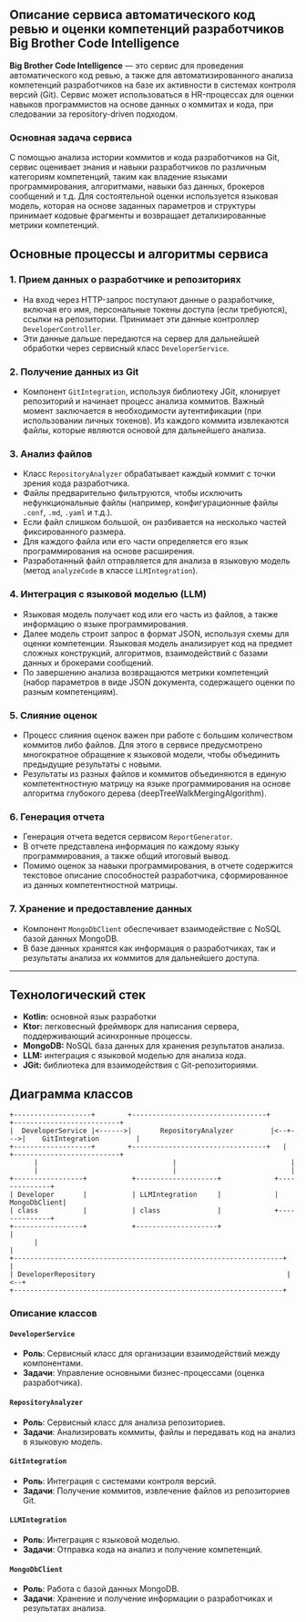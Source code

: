 ## Описание сервиса автоматического код ревью и оценки компетенций разработчиков Big Brother Code Intelligence

**Big Brother Code Intelligence** — это сервис для проведения автоматического код ревью, а также для автоматизированного анализа компетенций разработчиков на базе их активности в системах контроля версий (Git). Сервис может использоваться в HR-процессах для оценки навыков программистов на основе данных о коммитах и кода, при следовании за repository-driven подходом.

### Основная задача сервиса
С помощью анализа истории коммитов и кода разработчиков на Git, сервис оценивает знания и навыки разработчиков по различным категориям компетенций, таким как владение языками программирования, алгоритмами, навыки баз данных, брокеров сообщений и т.д. Для состоятельной оценки используется языковая модель, которая на основе заданных параметров и структуры принимает кодовые фрагменты и возвращает детализированные метрики компетенций.

## Основные процессы и алгоритмы сервиса

### 1. **Прием данных о разработчике и репозиториях**
- На вход через HTTP-запрос поступают данные о разработчике, включая его имя, персональные токены доступа (если требуются), ссылки на репозитории. Принимает эти данные контроллер `DeveloperController`.
- Эти данные дальше передаются на сервер для дальнейшей обработки через сервисный класс `DeveloperService`.

### 2. **Получение данных из Git**
- Компонент `GitIntegration`, используя библиотеку JGit, клонирует репозиторий и начинает процесс анализа коммитов. Важный момент заключается в необходимости аутентификации (при использовании личных токенов). Из каждого коммита извлекаются файлы, которые являются основой для дальнейшего анализа.

### 3. **Анализ файлов**
- Класс `RepositoryAnalyzer` обрабатывает каждый коммит с точки зрения кода разработчика.
- Файлы предварительно фильтруются, чтобы исключить нефункциональные файлы (например, конфигурационные файлы `.conf`, `.md`, `.yaml` и т.д.).
- Если файл слишком большой, он разбивается на несколько частей фиксированного размера.
- Для каждого файла или его части определяется его язык программирования на основе расширения.
- Разработанный файл отправляется для анализа в языковую модель (метод `analyzeCode` в классе `LLMIntegration`).

### 4. **Интеграция с языковой моделью (LLM)**
- Языковая модель получает код или его часть из файлов, а также информацию о языке программирования.
- Далее модель строит запрос в формат JSON, используя схемы для оценки компетенции. Языковая модель анализирует код на предмет сложных конструкций, алгоритмов, взаимодействий с базами данных и брокерами сообщений.
- По завершению анализа возвращаются метрики компетенций (набор параметров в виде JSON документа, содержащего оценки по разным компетенциям).

### 5. **Слияние оценок**
- Процесс слияния оценок важен при работе с большим количеством коммитов либо файлов. Для этого в сервисе предусмотрено многократное обращение к языковой модели, чтобы объединить предыдущие результаты с новыми.
- Результаты из разных файлов и коммитов объединяются в единую компетентностную матрицу на языке программирования на основе алгоритма глубокого дерева (deepTreeWalkMergingAlgorithm).

### 6. **Генерация отчета**
- Генерация отчета ведется сервисом `ReportGenerator`.
- В отчете представлена информация по каждому языку программирования, а также общий итоговый вывод.
- Помимо оценок за навыки программирования, в отчете содержится текстовое описание способностей разработчика, сформированное из данных компетентностной матрицы.

### 7. **Хранение и предоставление данных**
- Компонент `MongoDbClient` обеспечивает взаимодействие с NoSQL базой данных MongoDB.
- В базе данных хранятся как информация о разработчиках, так и результаты анализа их коммитов для дальнейшего доступа.

---

## Технологический стек
- **Kotlin:** основной язык разработки
- **Ktor:** легковесный фреймворк для написания сервера, поддерживающий асинхронные процессы.
- **MongoDB:** NoSQL база данных для хранения результатов анализа.
- **LLM:** интеграция с языковой моделью для анализа кода.
- **JGit:** библиотека для взаимодействия с Git-репозиториями.

## Диаграмма классов

```plaintext
+-------------------+        +---------------------------------+         +--------------------------+
|  DeveloperService |<------>|       RepositoryAnalyzer         |<--+--->|    GitIntegration         |
+-------------------+        +---------------------------------+   |     +--------------------------+
      |                                 |                            |          
      |                                 |                            |          
+-----------------+           +--------------------+             +--------------+       
| Developer       |           | LLMIntegration     |             | MongoDbClient|       
| class           |           | class              |             +--------------+ 
+-----------------+           +--------------------+                  |     
      |                                                                  |
+------------------------------------------------------------------+    |
| DeveloperRepository                                               |<--+
+------------------------------------------------------------------+

```

### Описание классов

#### `DeveloperService`
- **Роль**: Сервисный класс для организации взаимодействий между компонентами.
- **Задачи**: Управление основными бизнес-процессами (оценка разработчика).

#### `RepositoryAnalyzer`
- **Роль**: Сервисный класс для анализа репозиториев.
- **Задачи**: Анализировать коммиты, файлы и передавать код на анализ в языковую модель.

#### `GitIntegration`
- **Роль**: Интеграция с системами контроля версий.
- **Задачи**: Получение коммитов, извлечение файлов из репозиториев Git.

#### `LLMIntegration`
- **Роль**: Интеграция с языковой моделью.
- **Задачи**: Отправка кода на анализ и получение компетенций.

#### `MongoDbClient`
- **Роль**: Работа с базой данных MongoDB.
- **Задачи**: Хранение и получение информации о разработчиках и результатах анализа.
